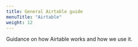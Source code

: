 ```yaml
---
title: General Airtable guide
menuTitle: "Airtable"
weight: 12
---
```


Guidance on how Airtable works and how we use it.
